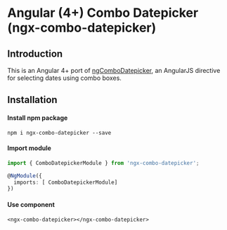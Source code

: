 # Angular (4+) Combo Datepicker (ngx-combo-datepicker)

## Introduction

This is an Angular 4+ port of [ngComboDatepicker](https://github.com/jfmdev/ngComboDatePicker), an AngularJS directive for selecting dates using combo boxes.

## Installation

#### Install npm package
```
npm i ngx-combo-datepicker --save
```

#### Import module

```typescript
import { ComboDatepickerModule } from 'ngx-combo-datepicker';

@NgModule({
  imports: [ ComboDatepickerModule]
})
```

#### Use component

```angular2html
<ngx-combo-datepicker></ngx-combo-datepicker>
```
